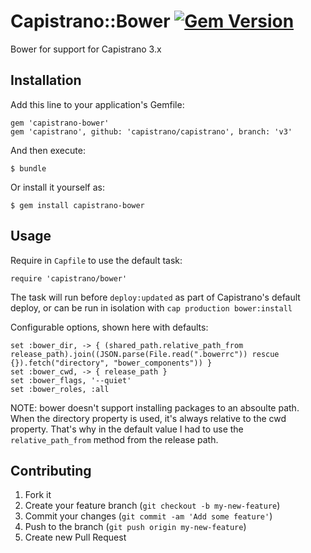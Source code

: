 # Capistrano::Bower [![Gem Version](https://badge.fury.io/rb/capistrano-bower.png)](http://badge.fury.io/rb/capistrano-bower)

Bower for support for Capistrano 3.x

## Installation

Add this line to your application's Gemfile:

    gem 'capistrano-bower'
    gem 'capistrano', github: 'capistrano/capistrano', branch: 'v3'

And then execute:

    $ bundle

Or install it yourself as:

    $ gem install capistrano-bower

## Usage

Require in `Capfile` to use the default task:

    require 'capistrano/bower'

The task will run before `deploy:updated` as part of Capistrano's default deploy,
or can be run in isolation with `cap production bower:install`

Configurable options, shown here with defaults:

    set :bower_dir, -> { (shared_path.relative_path_from release_path).join((JSON.parse(File.read(".bowerrc")) rescue {}).fetch("directory", "bower_components")) }
    set :bower_cwd, -> { release_path }
    set :bower_flags, '--quiet'
    set :bower_roles, :all

NOTE: bower doesn't support installing packages to an absoulte path. When the directory property is used, it's always relative to the cwd property. That's why in the default value I had to use the `relative_path_from` method from the release path.

## Contributing

1. Fork it
2. Create your feature branch (`git checkout -b my-new-feature`)
3. Commit your changes (`git commit -am 'Add some feature'`)
4. Push to the branch (`git push origin my-new-feature`)
5. Create new Pull Request
